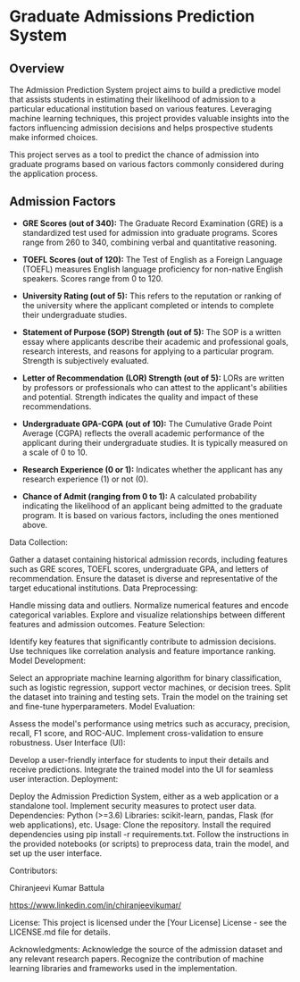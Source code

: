 # Graduate Admissions Prediction System

## Overview

The Admission Prediction System project aims to build a predictive model that assists students in estimating their likelihood of admission to a particular educational institution based on various features. Leveraging machine learning techniques, this project provides valuable insights into the factors influencing admission decisions and helps prospective students make informed choices.

This project serves as a tool to predict the chance of admission into graduate programs based on various factors commonly considered during the application process.

## Admission Factors

- **GRE Scores (out of 340):** The Graduate Record Examination (GRE) is a standardized test used for admission into graduate programs. Scores range from 260 to 340, combining verbal and quantitative reasoning.

- **TOEFL Scores (out of 120):** The Test of English as a Foreign Language (TOEFL) measures English language proficiency for non-native English speakers. Scores range from 0 to 120.

- **University Rating (out of 5):** This refers to the reputation or ranking of the university where the applicant completed or intends to complete their undergraduate studies.

- **Statement of Purpose (SOP) Strength (out of 5):** The SOP is a written essay where applicants describe their academic and professional goals, research interests, and reasons for applying to a particular program. Strength is subjectively evaluated.

- **Letter of Recommendation (LOR) Strength (out of 5):** LORs are written by professors or professionals who can attest to the applicant's abilities and potential. Strength indicates the quality and impact of these recommendations.

- **Undergraduate GPA-CGPA (out of 10):** The Cumulative Grade Point Average (CGPA) reflects the overall academic performance of the applicant during their undergraduate studies. It is typically measured on a scale of 0 to 10.

- **Research Experience (0 or 1):** Indicates whether the applicant has any research experience (1) or not (0).

- **Chance of Admit (ranging from 0 to 1):** A calculated probability indicating the likelihood of an applicant being admitted to the graduate program. It is based on various factors, including the ones mentioned above.


Data Collection:

Gather a dataset containing historical admission records, including features such as GRE scores, TOEFL scores, undergraduate GPA, and letters of recommendation.
Ensure the dataset is diverse and representative of the target educational institutions.
Data Preprocessing:

Handle missing data and outliers.
Normalize numerical features and encode categorical variables.
Explore and visualize relationships between different features and admission outcomes.
Feature Selection:

Identify key features that significantly contribute to admission decisions.
Use techniques like correlation analysis and feature importance ranking.
Model Development:

Select an appropriate machine learning algorithm for binary classification, such as logistic regression, support vector machines, or decision trees.
Split the dataset into training and testing sets.
Train the model on the training set and fine-tune hyperparameters.
Model Evaluation:

Assess the model's performance using metrics such as accuracy, precision, recall, F1 score, and ROC-AUC.
Implement cross-validation to ensure robustness.
User Interface (UI):

Develop a user-friendly interface for students to input their details and receive predictions.
Integrate the trained model into the UI for seamless user interaction.
Deployment:

Deploy the Admission Prediction System, either as a web application or a standalone tool.
Implement security measures to protect user data.
Dependencies:
Python (>=3.6)
Libraries: scikit-learn, pandas, Flask (for web applications), etc.
Usage:
Clone the repository.
Install the required dependencies using pip install -r requirements.txt.
Follow the instructions in the provided notebooks (or scripts) to preprocess data, train the model, and set up the user interface.

Contributors:

Chiranjeevi Kumar Battula

https://www.linkedin.com/in/chiranjeevikumar/

License:
This project is licensed under the [Your License] License - see the LICENSE.md file for details.

Acknowledgments:
Acknowledge the source of the admission dataset and any relevant research papers.
Recognize the contribution of machine learning libraries and frameworks used in the implementation.


